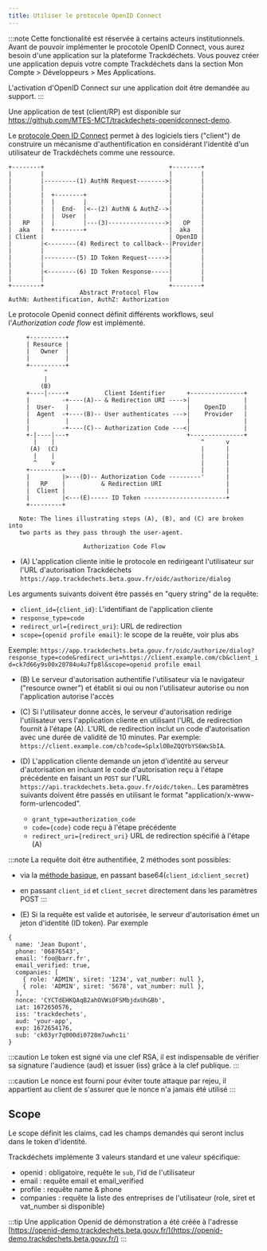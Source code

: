 ```yaml
---
title: Utiliser le protocole OpenID Connect
---
```


:::note
Cette fonctionalité est réservée à certains acteurs institutionnels.
Avant de pouvoir implémenter le procotole OpenID Connect, vous aurez besoin d'une application sur la plateforme Trackdéchets. Vous pouvez créer une application depuis votre compte Trackdéchets dans la section Mon Compte > Développeurs > Mes Applications.

L'activation d'OpenID Connect sur une application doit être demandée au support.
:::

Une application de test (client/RP) est disponible sur https://github.com/MTES-MCT/trackdechets-openidconnect-demo.

Le [protocole Open ID Connect](https://openid.net/specs/openid-connect-core-1_0.html) permet à des logiciels tiers ("client") de construire un mécanisme d'authentification en considérant l'identité d'un utilisateur de Trackdéchets comme une ressource.



```
+--------+                                   +--------+
|        |                                   |        |
|        |---------(1) AuthN Request-------->|        |
|        |                                   |        |
|        |  +--------+                       |        |
|        |  |        |                       |        |
|        |  |  End-  |<--(2) AuthN & AuthZ-->|        |
|        |  |  User  |                       |        |
|   RP   |  |        |---(3)---------------->|   OP   |
|  aka   |  +--------+                       |  aka   |
| Client |                                   | OpenID |
|        |<--------(4) Redirect to callback--|Provider|
|        |                                   |        |
|        |---------(5) ID Token Request----->|        |
|        |                                   |        |
|        |<--------(6) ID Token Response-----|        |
|        |                                   |        |
+--------+                                   +--------+
                    Abstract Protocol Flow
AuthN: Authentification, AuthZ: Authorization
```

Le protocole Openid connect définit différents workflows, seul l'_Authorization code flow_ est implémenté.

```
     +----------+
     | Resource |
     |   Owner  |
     |          |
     +----------+
          ^
          |
         (B)
     +----|-----+          Client Identifier      +---------------+
     |         -+----(A)-- & Redirection URI ---->|               |
     |  User-   |                                 |    OpenID     |
     |  Agent  -+----(B)-- User authenticates --->|    Provider   |
     |          |                                 |               |
     |         -+----(C)-- Authorization Code ---<|               |
     +-|----|---+                                 +---------------+
       |    |                                         ^      v
      (A)  (C)                                        |      |
       |    |                                         |      |
       ^    v                                         |      |
     +---------+                                      |      |
     |         |>---(D)-- Authorization Code ---------'      |
     |   RP    |          & Redirection URI                  |
     |  Client |                                             |
     |         |<---(E)----- ID Token -----------------------+
     +---------+

   Note: The lines illustrating steps (A), (B), and (C) are broken into
   two parts as they pass through the user-agent.

                     Authorization Code Flow
```

- (A) L'application cliente initie le protocole en redirigeant l'utilisateur sur l'URL d'autorisation Trackdéchets `https://app.trackdechets.beta.gouv.fr/oidc/authorize/dialog`

Les arguments suivants doivent être passés en "query string" de la requête:

- `client_id={client_id}`: L'identifiant de l'application cliente
- `response_type=code`
- `redirect_url={redirect_uri}`: URL de redirection
- `scope={openid profile email}`: le scope de la reuête, voir plus abs

Exemple: `https://app.trackdechets.beta.gouv.fr/oidc/authorize/dialog?response_type=code&redirect_uri=https://client.example.com/cb&client_id=ck7d66y9s00x20784u4u7fp8l&scope=openid profile email`

- (B) Le serveur d'autorisation authentifie l'utilisateur via le navigateur ("resource owner") et établit si oui ou non l'utilisateur autorise ou non l'application autorise l'accès

- (C) Si l'utilisateur donne accès, le serveur d'autorisation redirige l'utilisateur vers l'application cliente en utilisant l'URL de redirection fournit à l'étape (A). L'URL de redirection inclut un code d'autorisation avec une durée de validité de 10 minutes. Par exemple: `https://client.example.com/cb?code=SplxlOBeZQQYbYS6WxSbIA`.

- (D) L'application cliente demande un jeton d'identité au serveur d'autorisation en incluant le code d'autorisation reçu à l'étape précédente en faisant un `POST` sur l'URL `https://api.trackdechets.beta.gouv.fr/oidc/token`.. Les paramètres suivants doivent être passés en utilisant le format "application/x-www-form-urlencoded".
  - `grant_type=authorization_code`
  - `code={code}` code reçu à l'étape précédente
  - `redirect_uri={redirect_uri}` URL de redirection spécifié à l'étape (A)

:::note
La requête doit être authentifiée, 2 méthodes sont possibles:

- via la [méthode basique](https://fr.wikipedia.org/wiki/Authentification_HTTP#M%C3%A9thode_%C2%AB_Basic_%C2%BB), en passant base64(`client_id`:`client_secret`)
- en passant `client_id` et `client_secret` directement dans les paramètres POST
:::

- (E) Si la requête est valide et autorisée, le serveur d'autorisation émet un jeton d'identité (ID token). Par exemple

```
{
  name: 'Jean Dupont',
  phone: '06876543',
  email: 'foo@barr.fr',
  email_verified: true,
  companies: [
    { role: 'ADMIN', siret: '1234', vat_number: null },
    { role: 'ADMIN', siret: '5678', vat_number: null },
  ],
  nonce: 'CYCTdEHKQAqB2ahOVWiOFSMbjdxUhGBb',
  iat: 1672650576,
  iss: 'trackdechets',
  aud: 'your-app',
  exp: 1672654176,
  sub: 'ck03yr7q000di0728m7uwhc1i'
}
```

:::caution
Le token est signé via une clef RSA, il est indispensable de vérifier sa signature l'audience (aud) et issuer (iss) grâce à la clef publique.
:::

:::caution
Le nonce est fourni pour éviter toute attaque par rejeu, il appartient au client de s'assurer que le nonce n'a jamais été utilisé
:::

## Scope

Le scope définit les claims, cad les champs demandés qui seront inclus dans le token d'identité.

Trackdéchets implémente 3 valeurs standard et une valeur spécifique:

- openid : obligatoire, requête le `sub`, l'id de l'utilisateur
- email : requête email et email_verified
- profile : requête name & phone
- companies : requête la liste des entreprises de l'utilisateur (role, siret et vat_number si disponible)

:::tip
Une application Openid de démonstration a été créée à l'adresse [https://openid-demo.trackdechets.beta.gouv.fr/](https://openid-demo.trackdechets.beta.gouv.fr/)
:::
